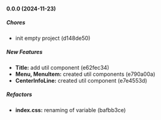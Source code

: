 #### 0.0.0 (2024-11-23)

##### Chores

- init empty project (d148de50)

##### New Features

- **Title:** add util component (e62fec34)
- **Menu, MenuItem:** created util components (e790a00a)
- **CenterInfoLine:** created util component (e7e4553d)

##### Refactors

- **index.css:** renaming of variable (bafbb3ce)
